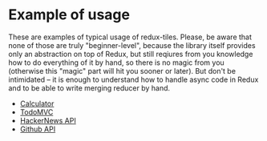 # Example of usage

These are examples of typical usage of redux-tiles. Please, be aware that none of those are truly "beginner-level", because the library itself provides only an abstraction on top of Redux, but still reqiures from you knowledge how to do everything of it by hand, so there is no magic from you (otherwise this "magic" part will hit you sooner or later). But don't be intimidated – it is enough to understand how to handle async code in Redux and to be able to write merging reducer by hand.

- [Calculator](./calculator/calculator-tiles.js)
- [TodoMVC](./todomvc/src/tiles/todos.js)
- [HackerNews API](./hacker-news-api/hn-tiles.js)
- [Github API](./github-api/github-tiles.js)
